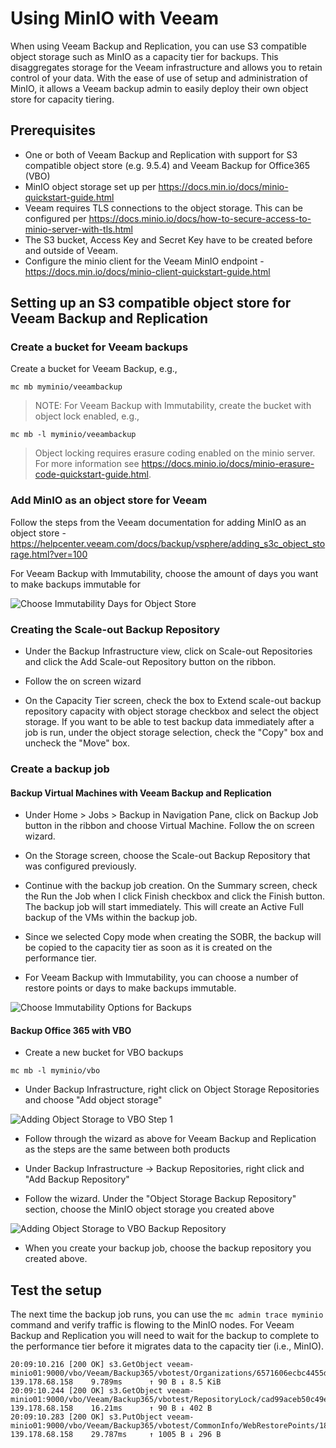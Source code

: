 # Using MinIO with Veeam

When using Veeam Backup and Replication, you can use S3 compatible object storage such as MinIO as a capacity tier for backups.  This disaggregates storage for the Veeam infrastructure and allows you to retain control of your data. With the ease of use of setup and administration of MinIO, it allows a Veeam backup admin to easily deploy their own object store for capacity tiering.

## Prerequisites

- One or both of Veeam Backup and Replication with support for S3 compatible object store (e.g. 9.5.4) and Veeam Backup for Office365 (VBO)
- MinIO object storage set up per <https://docs.min.io/docs/minio-quickstart-guide.html>
- Veeam requires TLS connections to the object storage.  This can be configured per <https://docs.minio.io/docs/how-to-secure-access-to-minio-server-with-tls.html>
- The S3 bucket, Access Key and Secret Key have to be created before and outside of Veeam.
- Configure the minio client for the Veeam MinIO endpoint - <https://docs.min.io/docs/minio-client-quickstart-guide.html>

## Setting up an S3 compatible object store for Veeam Backup and Replication

### Create a bucket for Veeam backups

Create a bucket for Veeam Backup, e.g.,

```
mc mb myminio/veeambackup
```

> NOTE: For Veeam Backup with Immutability, create the bucket with object lock enabled, e.g.,

```
mc mb -l myminio/veeambackup
```

> Object locking requires erasure coding enabled on the minio server. For more information see <https://docs.minio.io/docs/minio-erasure-code-quickstart-guide.html>.

### Add MinIO as an object store for Veeam

Follow the steps from the Veeam documentation for adding MinIO as an object store - <https://helpcenter.veeam.com/docs/backup/vsphere/adding_s3c_object_storage.html?ver=100>

For Veeam Backup with Immutability, choose the amount of days you want to make backups immutable for

![Choose Immutability Days for Object Store](/images/integrations/veeam/object_store_immutable_days.png)

### Creating the Scale-out Backup Repository

- Under the Backup Infrastructure view, click on Scale-out Repositories and click the Add Scale-out Repository button on the ribbon.

- Follow the on screen wizard

- On the Capacity Tier screen, check the box to Extend scale-out backup repository capacity with object storage checkbox and select the object storage. If you want to be able to test backup data immediately after a job is run, under the object storage selection, check the "Copy" box and uncheck the "Move" box.

### Create a backup job

#### Backup Virtual Machines with Veeam Backup and Replication

- Under Home > Jobs > Backup in Navigation Pane, click on Backup Job button in the ribbon and choose Virtual Machine. Follow the on screen wizard.

- On the Storage screen, choose the Scale-out Backup Repository that was configured previously.

- Continue with the backup job creation.  On the Summary screen, check the Run the Job when I click Finish checkbox and click the Finish button. The backup job will start immediately.  This will create an Active Full backup of the VMs within the backup job.

- Since we selected Copy mode when creating the SOBR, the backup will be copied to the capacity tier as soon as it is created on the performance tier.

- For Veeam Backup with Immutability, you can choose a number of restore points or days to make backups immutable.

![Choose Immutability Options for Backups](/images/integrations/veeam/backup_job_immutable_days.png)

#### Backup Office 365 with VBO

- Create a new bucket for VBO backups

```
mc mb -l myminio/vbo
```

- Under Backup Infrastructure, right click on Object Storage Repositories and choose "Add object storage"

![Adding Object Storage to VBO Step 1](/images/integrations/veeam/1_add_object_store.png)

- Follow through the wizard as above for Veeam Backup and Replication as the steps are the same between both products

- Under Backup Infrastructure -> Backup Repositories, right click and "Add Backup Repository"

- Follow the wizard.  Under the "Object Storage Backup Repository" section, choose the MinIO object storage you created above

![Adding Object Storage to VBO Backup Repository](/images/integrations/veeam/6_add_sobr_with_object_store.png)

- When you create your backup job, choose the backup repository you created above.

## Test the setup

The next time the backup job runs, you can use the  `mc admin trace myminio` command and verify traffic is flowing to the MinIO nodes. For Veeam Backup and Replication you will need to wait for the backup to complete to the performance tier before it migrates data to the capacity tier (i.e., MinIO).

```
20:09:10.216 [200 OK] s3.GetObject veeam-minio01:9000/vbo/Veeam/Backup365/vbotest/Organizations/6571606ecbc4455dbfe23b83f6f45597/Webs/ca2d0986229b4ec88e3a217ef8f04a1d/Items/efaa67764b304e77badb213d131beab6/f4f0cf600f494c3eb702d8eafe0fabcc.aac07493e6cd4c71845d2495a4e1e19b 139.178.68.158    9.789ms      ↑ 90 B ↓ 8.5 KiB
20:09:10.244 [200 OK] s3.GetObject veeam-minio01:9000/vbo/Veeam/Backup365/vbotest/RepositoryLock/cad99aceb50c49ecb9e07246c3b9fadc_bfd985e5deec4cebaf481847f2c34797 139.178.68.158    16.21ms      ↑ 90 B ↓ 402 B
20:09:10.283 [200 OK] s3.PutObject veeam-minio01:9000/vbo/Veeam/Backup365/vbotest/CommonInfo/WebRestorePoints/18f1aba8f55f4ac6b805c4de653eb781 139.178.68.158    29.787ms     ↑ 1005 B ↓ 296 B
```
